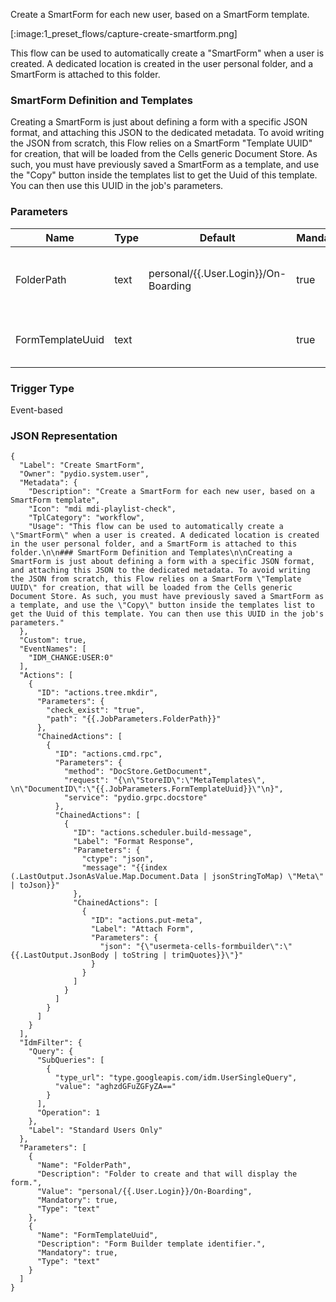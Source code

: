
Create a SmartForm for each new user, based on a SmartForm template.

[:image:1_preset_flows/capture-create-smartform.png]

This flow can be used to automatically create a "SmartForm" when a user is created. A dedicated location is created in the user personal folder, and a SmartForm is attached to this folder.

### SmartForm Definition and Templates

Creating a SmartForm is just about defining a form with a specific JSON format, and attaching this JSON to the dedicated metadata. To avoid writing the JSON from scratch, this Flow relies on a SmartForm "Template UUID" for creation, that will be loaded from the Cells generic Document Store. As such, you must have previously saved a SmartForm as a template, and use the "Copy" button inside the templates list to get the Uuid of this template. You can then use this UUID in the job's parameters.

### Parameters

|Name|Type|Default|Mandatory|Description|
|----|----|-------|---------|-----------|
|FolderPath|text|personal/{{.User.Login}}/On-Boarding|true|Folder to create and that will display the form.|
|FormTemplateUuid|text||true|Form Builder template identifier.|



### Trigger Type
Event-based

### JSON Representation

```
{
  "Label": "Create SmartForm",
  "Owner": "pydio.system.user",
  "Metadata": {
    "Description": "Create a SmartForm for each new user, based on a SmartForm template",
    "Icon": "mdi mdi-playlist-check",
    "TplCategory": "workflow",
    "Usage": "This flow can be used to automatically create a \"SmartForm\" when a user is created. A dedicated location is created in the user personal folder, and a SmartForm is attached to this folder.\n\n### SmartForm Definition and Templates\n\nCreating a SmartForm is just about defining a form with a specific JSON format, and attaching this JSON to the dedicated metadata. To avoid writing the JSON from scratch, this Flow relies on a SmartForm \"Template UUID\" for creation, that will be loaded from the Cells generic Document Store. As such, you must have previously saved a SmartForm as a template, and use the \"Copy\" button inside the templates list to get the Uuid of this template. You can then use this UUID in the job's parameters."
  },
  "Custom": true,
  "EventNames": [
    "IDM_CHANGE:USER:0"
  ],
  "Actions": [
    {
      "ID": "actions.tree.mkdir",
      "Parameters": {
        "check_exist": "true",
        "path": "{{.JobParameters.FolderPath}}"
      },
      "ChainedActions": [
        {
          "ID": "actions.cmd.rpc",
          "Parameters": {
            "method": "DocStore.GetDocument",
            "request": "{\n\"StoreID\":\"MetaTemplates\", \n\"DocumentID\":\"{{.JobParameters.FormTemplateUuid}}\"\n}",
            "service": "pydio.grpc.docstore"
          },
          "ChainedActions": [
            {
              "ID": "actions.scheduler.build-message",
              "Label": "Format Response",
              "Parameters": {
                "ctype": "json",
                "message": "{{index (.LastOutput.JsonAsValue.Map.Document.Data | jsonStringToMap) \"Meta\" | toJson}}"
              },
              "ChainedActions": [
                {
                  "ID": "actions.put-meta",
                  "Label": "Attach Form",
                  "Parameters": {
                    "json": "{\"usermeta-cells-formbuilder\":\"{{.LastOutput.JsonBody | toString | trimQuotes}}\"}"
                  }
                }
              ]
            }
          ]
        }
      ]
    }
  ],
  "IdmFilter": {
    "Query": {
      "SubQueries": [
        {
          "type_url": "type.googleapis.com/idm.UserSingleQuery",
          "value": "aghzdGFuZGFyZA=="
        }
      ],
      "Operation": 1
    },
    "Label": "Standard Users Only"
  },
  "Parameters": [
    {
      "Name": "FolderPath",
      "Description": "Folder to create and that will display the form.",
      "Value": "personal/{{.User.Login}}/On-Boarding",
      "Mandatory": true,
      "Type": "text"
    },
    {
      "Name": "FormTemplateUuid",
      "Description": "Form Builder template identifier.",
      "Mandatory": true,
      "Type": "text"
    }
  ]
}
```
